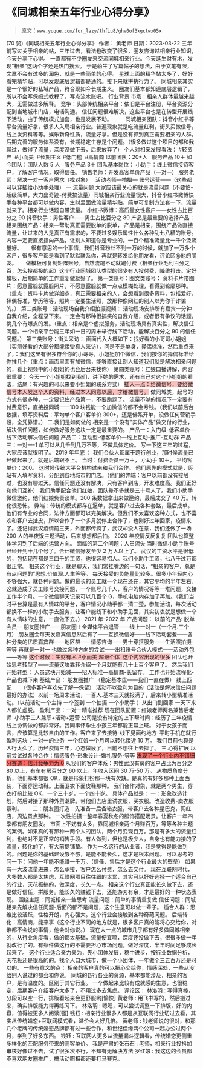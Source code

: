 # 《同城相亲五年行业心得分享》

> 原文：[`www.yuque.com/for_lazy/thfiu8/ghv0of3kgctwx05x`](https://www.yuque.com/for_lazy/thfiu8/ghv0of3kgctwx05x)

<ne-h2 id="8027b6d7" data-lake-id="8027b6d7"><ne-heading-ext><ne-heading-anchor></ne-heading-anchor><ne-heading-fold></ne-heading-fold></ne-heading-ext><ne-heading-content><ne-text id="u5b1829d2">(70 赞)《同城相亲五年行业心得分享》</ne-text></ne-heading-content></ne-h2> <ne-p id="u2e0548d1" data-lake-id="u2e0548d1"><ne-text id="u5a149398">作者： 黄老师</ne-text></ne-p> <ne-p id="ua5c51941" data-lake-id="ua5c51941"><ne-text id="ud3b24ba5">日期：2023-03-22</ne-text></ne-p> <ne-p id="ua5d3c03b" data-lake-id="ua5d3c03b"><ne-text id="ue0f5151c">三年前写过关于相亲的帖，三年过去，看法也改变了很多，圈友咨询过相亲行业知识，今天分享下心得。</ne-text></ne-p> <ne-p id="u50cb3fab" data-lake-id="u50cb3fab"><ne-text id="uc992a5f5">一直都有不少圈友来交流同城相亲行业。今天逛生财有术，发现“相亲”这两个字还是热门搜索。</ne-text></ne-p> <ne-p id="u07e1a1d1" data-lake-id="u07e1a1d1"><ne-text id="u625f26d4">于是萌生了写篇帖子的想法，由于文笔有限，文章不会有过多的润色，就是一些简单的心得。</ne-text></ne-p> <ne-p id="ube35c92e" data-lake-id="ube35c92e"><ne-text id="u62c9b075">星球上面的精华帖太多了，好好看完精华贴，可以发现底层逻辑都是通的。接下来就拼执行力了。 同城相亲其实是一个很好的私域产品，符合现如今长期主义。</ne-text></ne-p> <ne-p id="uda9af2e1" data-lake-id="uda9af2e1"><ne-text id="ua8a770c4">圈友们基本都知道底层逻辑了，所以不会写保姆式教程了，写点流水账吧。</ne-text></ne-p> <ne-h1 id="6e76be09" data-lake-id="6e76be09"><ne-heading-ext><ne-heading-anchor></ne-heading-anchor><ne-heading-fold></ne-heading-fold></ne-heading-ext><ne-heading-content><ne-text id="u22a72730">行业背景</ne-text></ne-heading-content></ne-h1> <ne-p id="u3726883d" data-lake-id="u3726883d"><ne-text id="u27c9fbb8" ne-bold="true">市场：</ne-text><ne-text id="u050e9065">相亲人群体量越来越大，无需做过多解释</ne-text><ne-text id="u97113cdc" ne-bold="true">。</ne-text></ne-p> <ne-p id="uf483cb39" data-lake-id="uf483cb39"><ne-text id="ue537a950" ne-bold="true">竞争：</ne-text><ne-text id="ub7a4034d">头部传统相亲平台：依旧是平台注册，平台资源分配到当地城市门店，电话沟通。 信任问题很难解决，这些平台也是在转型开展线下活动，由于传统模式加套，也是发展不动。</ne-text></ne-p> <ne-p id="ud3a35b76" data-lake-id="ud3a35b76"><ne-text id="ub4be36d4">        同城相亲团队：抖音小红书等平台流量好拿，很多人入局相亲行业。普遍现象就是吃流量红利，街头买微信号，线上发资料等等。娱乐新奇性质，流量好拿。但是没有抓到</ne-text><ne-text id="uab110137" ne-bold="true">真正需要相亲</ne-text><ne-text id="ud30eddef">的人群。后期完善的服务体系没有，长期稳定生存是个问题。（很多做过这个项目的都和我聊过，做得了流量，深度没做下去，后来放弃了）</ne-text></ne-p> <ne-p id="u48a8431a" data-lake-id="u48a8431a"><ne-text id="u13767b69">个人对相亲发展看法： #轻资产  #小而美  #长期主义 #低门槛  #高情商</ne-text></ne-p> <ne-p id="u3bb855d2" data-lake-id="u3bb855d2"><ne-text id="u4177a8b6" ne-bold="true">以前团队</ne-text><ne-text id="u6efd08cb">：20+人   服务产品 10＋</ne-text></ne-p> <ne-p id="ub6c213b9" data-lake-id="ub6c213b9"><ne-text id="uf54958c7" ne-bold="true">如今团队：</ne-text><ne-text id="uf062ceff">团队人数 5 人   服务产品 3＋</ne-text></ne-p> <ne-p id="uf7ee2e2c" data-lake-id="uf7ee2e2c"><ne-text id="u49edaf9f">团队基本岗位： 小助手：线上微信接待客户，了解客户情况，取得信任。</ne-text></ne-p> <ne-p id="uedc322a0" data-lake-id="uedc322a0"><ne-text id="u5b32dc1b">销售老师：开发高客单价产品（一对一）</ne-text></ne-p> <ne-p id="u6d2fd74e" data-lake-id="u6d2fd74e"><ne-text id="u8caf64c4">服务老师：解决一对一客户需求（找对象）  </ne-text></ne-p> <ne-p id="uaa21236f" data-lake-id="uaa21236f"><ne-text id="u48651784">活动老师—拍摄— 账号运营——（这些都可以穿插给小助手处理）</ne-text></ne-p> <ne-h1 id="45d8a956" data-lake-id="45d8a956"><ne-heading-ext><ne-heading-anchor></ne-heading-anchor><ne-heading-fold></ne-heading-fold></ne-heading-ext><ne-heading-content><ne-text id="u6debe847">一.流量问题</ne-text></ne-heading-content></ne-h1> <ne-p id="u98f36268" data-lake-id="u98f36268"><ne-text id="ua6cf83c0">大家应该最关心的就是流量问题（不要怕-超级简单，大力出奇迹-付费搞流量）同城相亲行业流量很大，抖音小红书微博快手各种平台都可以做内容，生财里面做流量精华贴，简单可复制方法套一下，流量就来了。相亲行业话题自带流量。</ne-text></ne-p> <ne-p id="u657718e8" data-lake-id="u657718e8"><ne-text id="u86511a72">小红书微博：高质量女性客户——女性占比百分之 90</ne-text></ne-p> <ne-p id="u7b20e1f7" data-lake-id="u7b20e1f7"><ne-text id="u84d8d492">抖音快手：男性客户——男生占比百分之 80</ne-text></ne-p> <ne-p id="u8a543435" data-lake-id="u8a543435"><ne-text id="ucae68bef" ne-bold="true">产品是最重要的</ne-text><ne-text id="u64867592" ne-bold="true">选择产品：</ne-text><ne-text id="uae08d331" ne-bold="true">相亲围绕产品：相亲—帮助真正需要脱单的脱单，</ne-text></ne-p> <ne-p id="ua7f6cbc3" data-lake-id="ua7f6cbc3"><ne-text id="uf65bd479" ne-bold="true">产品是相亲</ne-text><ne-text id="u7f3ba8df">，围绕产品做直接流量，让过来的人是真正有需求的，不要过多娱乐属性什么各种乱七八糟的账号。内容一定要直接指向产品，让别人知道你是专业的。一百个精准流量比一千个泛流量好。</ne-text></ne-p> <ne-p id="u5e80cb64" data-lake-id="u5e80cb64"><ne-text id="u9d479338">     很有意思的一个事情，我们抖音粉丝不到一万的时候，就加了一万多个客户，很多客户都是看到了默默联系你，再就是转发给他朋友看，评论区@他的朋友。</ne-text></ne-p> <ne-p id="uba4305cd" data-lake-id="uba4305cd"><ne-text id="u73deb55e">     做模板可复制矩阵账号，自然流跑不动就跑付费（相亲行业毛利百分之百，怎么投都投的起）这个行业同城团队类型的很少有人投付费，降维打击。定好模板，后期简单的工作重复做就好了。</ne-text></ne-p> <ne-p id="u21fb3fb7" data-lake-id="u21fb3fb7"><ne-text id="ue8931dae" ne-bold="true">第一类账号：图文类账号</ne-text><ne-text id="ub3fe2cae">： 资料卡片带图片：愿意露脸就露脸照片，不愿意露脸就做一点点模糊处理，看得到轮廓那种。（重点：资料卡片做详细点，真正需要相亲的人，会想看到很多资料，包括爱好，择偶标准，学历等等，照片一定要生活照，放那种像网红的别人以为你干诈骗的。）</ne-text></ne-p> <ne-p id="uc202003f" data-lake-id="uc202003f"><ne-text id="uecdff0c7" ne-bold="true">第二类账号：活动现场自我介绍拍摄视频：</ne-text> <ne-text id="u250709b6">活动现场安排所有嘉宾一分钟自我介绍，全程录下来。一定会有那种很搞笑的自我介绍，或者很有争议的话题。挑几个有爆点的发。（重点：相亲是个虚拟服务，活动现场具有真实性，解决信任问题。一个相亲平台能三年如一日的周末举行线下活动，能解决百分之 90 的信任问题。）</ne-text></ne-p> <ne-p id="u8a846eb9" data-lake-id="u8a846eb9"><ne-text id="u8731ea17" ne-bold="true">第三类账号：街头采访</ne-text><ne-text id="u62d7c16a">： 画面代入大概如下：找好看的小哥哥小姐姐（实测好看的大部分都能接受真人采访），问是不是单身，择偶标准，然后重点来了，：我们这里有很多符合你的小哥哥，小姐姐加个微信，我们按你的择偶标准给你推几个（重点：画面里面有加微信，能够直接让别人知道我们就是解决相亲问题的，看上视频中的小姐姐的也会后台来找你）</ne-text></ne-p> <ne-p id="uc1d8f1fb" data-lake-id="uc1d8f1fb"><ne-text id="ue9794a35" ne-bold="true">第四类账号：红娘口播讲解，内容很重要：</ne-text> <ne-text id="u30f17bb3">今天一个小姐姐找到我们，讲下她的需求，还有自己对这个小姐姐的看法，结尾：有兴趣的可以来要小姐姐的联系方式）</ne-text></ne-p> <ne-p id="u799b9c87" data-lake-id="u799b9c87"><ne-text id="u6dfcff87" style="background-color: rgb(251, 191, 188);">插入一点：给微信号，要给微信号本人发这个人的资料，经过本人同意以后，才给微信号。</ne-text></ne-p> <ne-p id="u03c52e78" data-lake-id="u03c52e78"><ne-text id="u03a0b0e8">做同城类，起号的方式有很多种，一定要记住产品第一，不要跑题了。</ne-text></ne-p> <ne-p id="u6556668b" data-lake-id="u6556668b"><ne-text id="u0419fc46">流量不够的情况下一定要有付费意识，直接投同城——100 块钱能一个加微信的都不会亏钱。（我们以前后台数据，填写资料后：平均单个客户客单价 300+，还是佛系开单，没做任何营销手段，全凭靠谱。）</ne-text></ne-p> <ne-h1 id="38f2a7be" data-lake-id="38f2a7be"><ne-heading-ext><ne-heading-anchor></ne-heading-anchor><ne-heading-fold></ne-heading-fold></ne-heading-ext><ne-heading-content><ne-text id="ue5a82f7b">二.我们是如何做的</ne-text></ne-heading-content></ne-h1> <ne-p id="u2b367596" data-lake-id="u2b367596"><ne-text id="ubf664a8d">相亲是一个没有"实体产品"做交付的行业，解决信任问题，如何做好服务这块一定是最重要的。</ne-text></ne-p> <ne-p id="u20f4aacb" data-lake-id="u20f4aacb"><ne-text id="u979f72a4">产品一：入门级-低客单价—线下活动解决信任问题</ne-text></ne-p> <ne-p id="ub171e97c" data-lake-id="ub171e97c"><ne-text id="u677f8f49">产品二：互动型-低客单价—线上互动-推广-互动群</ne-text></ne-p> <ne-p id="u29800d2b" data-lake-id="u29800d2b"><ne-text id="u3138d645">产品三：一对一-1 单可以从几千到几万不等，不做具体定价。</ne-text></ne-p> <ne-p id="ue2495385" data-lake-id="ue2495385"><ne-text id="uae9a04a0">写一下这三年的过程，大家应该就很明了。</ne-text></ne-p> <ne-p id="u811f414a" data-lake-id="u811f414a"><ne-text id="u7bc7e3d1" ne-bold="true">2019 年年底 ：</ne-text></ne-p> <ne-p id="u2bc444d6" data-lake-id="u2bc444d6"><ne-text id="u1246f758">我们合伙人都属于跨行创业，那时候流量已经做起来了，就是后端跟不上。</ne-text></ne-p> <ne-p id="u3b79e6ca" data-lake-id="u3b79e6ca"><ne-text id="ua534b107">当时：付费会员一万＋， 小助手 10＋， 平均客单价：200。</ne-text></ne-p> <ne-p id="uf3134682" data-lake-id="uf3134682"><ne-text id="uc91440ba">这时候传统大平台机构过来和我们合作。</ne-text></ne-p> <ne-p id="ua0993d83" data-lake-id="ua0993d83"><ne-text id="u70414bd2">他们原先的模式就是，网站有人填写资料，分配到各地城市的门店。（他们的弊端：客户以前都没有接触过，也没有聊过天。信任问题还没有解决，只有客户到店，开发难度高。我们正好和他们互补）</ne-text></ne-p> <ne-p id="u1d01a2c8" data-lake-id="u1d01a2c8"><ne-text id="u31b90178">我们助手配合他们红娘，团队差不多就是三十号人了。我们小助手微信邀约，他们红娘负责谈单。200 条数据拿出来做邀约，最后成交了 40 万。转化很恐怖。</ne-text></ne-p> <ne-p id="u6cb35f29" data-lake-id="u6cb35f29"><ne-text id="ub9027bc5">弊端：传统的模式都存在逼单，就是客户过去各种套路，最后成单。</ne-text></ne-p> <ne-p id="u0dcc412f" data-lake-id="u0dcc412f"><ne-text id="u66569307">他们有专业的合同，法律方面都可以完美解决。但我们不太喜欢这种方式，也不喜欢和客户去扯皮，所以合作了一个多月就停止合作了，也刚好过年回家，疫情来了。还记得武汉疫情前三天，外面都传疯了，武汉却没人在意，我们还做了一场 200 人的年夜饭主题活动，后来想想都后怕。</ne-text></ne-p> <ne-p id="u543a907d" data-lake-id="u543a907d"><ne-text id="u6aea5a3f" ne-bold="true">2020 年疫情反反复复</ne-text></ne-p> <ne-p id="u759b0892" data-lake-id="u759b0892"><ne-text id="u9d8f2024">团队也算整体学习到了后端的运营方向。</ne-text></ne-p> <ne-p id="u07df4457" data-lake-id="u07df4457"><ne-text id="ub4b28006">面临的第二个问题：人员流失</ne-text></ne-p> <ne-p id="u800de341" data-lake-id="u800de341"><ne-text id="u06999810">当时微信小助手账号已经开到十几个号了。合计微信好友至少 2 万人以上了。</ne-text></ne-p> <ne-p id="u657a8d7a" data-lake-id="u657a8d7a"><ne-text id="u1bfa3b82">武汉的工资水平是很低的，包括现在都是三四千的工资，也很容易招人。我们小助手工资，七八千过万都很正常。</ne-text></ne-p> <ne-p id="ufb2ac84b" data-lake-id="ufb2ac84b"><ne-text id="u25fbd7b3">相亲这个行业，就是聊天，我们常挂嘴边的一句话，“相亲的客户，总是有点问题的”思想.价值观.人生等等。</ne-text></ne-p> <ne-p id="u027a0c11" data-lake-id="u027a0c11"><ne-text id="ua3adc287">每天接受的负能量比较多。很多小年轻内心不够强大，就各种问题。做的最长的员工就一个现在还在，其它平均的半年左右。</ne-text></ne-p> <ne-p id="udde6754a" data-lake-id="udde6754a"><ne-text id="u9df0196b">这就造成了员工账号交接问题，一个账号几千人，客户的情况等等一堆问题，交接工作半个月。一个微信聊天记录可以几百个 G，手机电脑内存加了再加。（我们当时平台算是最有人情味的平台，客户情况小助手都一清二楚，参加活动，每次活动都换不一样的小助手去服务，让客户能线下和小助手见面，其实初衷就是想做一个有人情味的生意，一直做下去。）</ne-text></ne-p> <ne-p id="u17515ec5" data-lake-id="u17515ec5"><ne-text id="u36c94ee1" ne-bold="true">2021 年-2022 年</ne-text></ne-p> <ne-p id="ubf1191e4" data-lake-id="ubf1191e4"><ne-text id="u7b1f6d9e">产品问题：</ne-text></ne-p> <ne-p id="u37700077" data-lake-id="u37700077"><ne-text id="u0082a832">以前的产品: 脱单会员— 朋友圈推广——朋友圈＋全媒体平台退管——线上一对一（一个月.三个月）</ne-text></ne-p> <ne-p id="u75d67e49" data-lake-id="u75d67e49"><ne-text id="u5dd8a669">朋友圈会每天发嘉宾信息然后有了——互换微信好——线下活动套餐——各种分类的优质嘉宾群——地区群——情感咨询——男士穿搭服务——生活照拍摄-等等 再就是一对一</ne-text></ne-p> <ne-p id="ua2f637fd" data-lake-id="ua2f637fd"><ne-text id="ucd91ed6e">也做过各种方向的尝试——出租账号合伙人模式——活动外包——等等</ne-text></ne-p> <ne-p id="u8d8d9e35" data-lake-id="u8d8d9e35"><ne-text id="uba671bf5" style="background-color: rgb(251, 191, 188);">这个时候：生财有术 #小而美 超级个体  这个内容出现的很多</ne-text></ne-p> <ne-p id="u8c21e43c" data-lake-id="u8c21e43c"><ne-text id="u16909df1">团队也开始思考转型了——流量这块靠转介绍一个月就能有几十上百个客户了。</ne-text></ne-p> <ne-p id="ufb10ca34" data-lake-id="ufb10ca34"><ne-text id="uf8c60779">然后我们开始转型：</ne-text></ne-p> <ne-p id="u6655524d" data-lake-id="u6655524d"><ne-text id="u7385a035">人员这块开始减——招人标准—高情商-长留存。</ne-text></ne-p> <ne-p id="u6af3fddb" data-lake-id="u6af3fddb"><ne-text id="u96b7d631">工作也开始流程化-产品也减下来</ne-text></ne-p> <ne-p id="u25a2b536" data-lake-id="u25a2b536"><ne-text id="ua7a54e31">基础产品：</ne-text></ne-p> <ne-p id="u137d45a6" data-lake-id="u137d45a6"><ne-text id="u6eb073e3">朋友圈推广 （稳定基本盘——我们一直在做）</ne-text></ne-p> <ne-p id="u7683aadd" data-lake-id="u7683aadd"><ne-text id="u4ccd87fa">线上匹配      （很多客户喜欢先了解—保留）</ne-text></ne-p> <ne-p id="uf67e3046" data-lake-id="uf67e3046"><ne-text id="ub5f96463">活动不以盈利为目的（活动是解决信任问题最好的办法）以前一场周末活动，一百人.基本三天就报满了，后来转小型精准活动。（以前活动一个主持 一个签到 一个拍摄 一个小助手 ）从出门到回家 一天下来人都忙虚脱。</ne-text></ne-p> <ne-p id="ud9a9bdb9" data-lake-id="ud9a9bdb9"><ne-text id="u6a74bf2b">盈利产品：一对一精准推荐</ne-text></ne-p> <ne-p id="u4a7ea9ff" data-lake-id="u4a7ea9ff"><ne-text id="uad5d191a">现在团队配置：红娘老师两名兼售后老师  小助手三人兼职+活动+运营</ne-text></ne-p> <ne-p id="u2648bbde" data-lake-id="u2648bbde"><ne-text id="ud9deeb5a">公司是没有特定的上下帮时间：经历了三年疫情.线上协调做的都非常好。我同事怀孕生小孩三年都能正常上班。</ne-text></ne-p> <ne-p id="uda6a9172" data-lake-id="uda6a9172"><ne-text id="u56d6de79">对于女孩子而言，应该算是比较自由的工作。客户来了去接待-线下见面约地方-平时手机在就行</ne-text></ne-p> <ne-p id="uc8fe9ce2" data-lake-id="uc8fe9ce2"><ne-text id="u73babf4b" ne-bold="true">盈利这块：一对一的业务  一个红娘一个月可以转化接近 10 万。</ne-text></ne-p> <ne-p id="uf6d039bf" data-lake-id="uf6d039bf"><ne-text id="udb341f9a">我们目前也算是入行太久了，历经疫情三年，心态做疲了，目前不想往上去探了。</ne-text></ne-p> <ne-h1 id="54aab7cc" data-lake-id="54aab7cc"><ne-heading-ext><ne-heading-anchor></ne-heading-anchor><ne-heading-fold></ne-heading-fold></ne-heading-ext><ne-heading-content><ne-text id="u88d2aa65">三.心得扩展</ne-text></ne-heading-content></ne-h1> <ne-p id="u7a906efa" data-lake-id="u7a906efa"><ne-text id="u93123685">以前尝试过各种合作：情感服务-形象设计-婚礼服务-等等</ne-text></ne-p> <ne-p id="u0cd2d962" data-lake-id="u0cd2d962"><ne-text id="u1a643449" style="background-color: rgb(247, 105, 100);">发现了一个行业内不错细分赛道：估计竞争力为 0</ne-text></ne-p> <ne-p id="ubc98d35d" data-lake-id="ubc98d35d"><ne-text id="ufc344bb3">从我们的客户体系：男性武汉有房的客户占比为百分之 80 以上，有车有房百分之 60 以上。年收入区间 30 万-50 万。</ne-text></ne-p> <ne-p id="u8391ea80" data-lake-id="u8391ea80"><ne-text id="u40e08e50">从物质角度分析，他们基本都很 OK，就是形象打扮那一块有欠缺。是真的有好多那种上面西装，下面穿运动鞋。上面卫衣下面皮鞋那种。</ne-text></ne-p> <ne-p id="uf29464ee" data-lake-id="uf29464ee"><ne-text id="u5ddf802c">我们合作对象，就是两个男生，穿衣打扮比较 OK，一个三十岁，一个四十岁。</ne-text></ne-p> <ne-p id="u00159b92" data-lake-id="u00159b92"><ne-text id="u2c541468" ne-bold="true">具体产品就是：</ne-text></ne-p> <ne-p id="ube9d1d3b" data-lake-id="ube9d1d3b"><ne-text id="uf11bff63">一：形象改造计划，然后对接了那种外贸潮牌。带他们去店里试衣服，买衣服。改造收费-卖衣服暴利。      </ne-text></ne-p> <ne-p id="ua6c98d4c" data-lake-id="ua6c98d4c"><ne-text id="u2330cbb2">二：朋友圈打造：先准备一后备箱衣服，带客户去各种星巴克，网红店，周边景点那种。</ne-text></ne-p> <ne-p id="udbab7b2e" data-lake-id="udbab7b2e"><ne-text id="u0b957087" ne-bold="true">一次性拍摄一整年春夏秋冬的服饰搭配场景。让客户一年四季都有朋友圈发。</ne-text></ne-p> <ne-p id="uc08f196b" data-lake-id="uc08f196b"><ne-text id="u12fa81bb" ne-bold="true">市面上不妨有太多，靠同城相亲两个月赚百万，等等各种主题的案例。</ne-text><ne-text id="ub29fe842">如果真的有那种一两个人的团队，两个月变现百万。那是有多大的流量红利，也绝对不是正常的销售手段。有人做到，但也是极少人，自身也有能力接的了流量，转化的了，有大前提铺垫。</ne-text></ne-p> <ne-p id="u694b9f25" data-lake-id="u694b9f25"><ne-text id="u68cd7c99">作为一名这行的从业者，我是觉得是能做到的。问题是你的基础建设够不够，是能不能长久，这才是根本问题。</ne-text></ne-p> <ne-p id="u018105b6" data-lake-id="u018105b6"><ne-text id="ue847c8a0">可以思考的问一下：问他一年能不能赚一千万。（信任，售后才是这个行业最大的壁垒）</ne-text></ne-p> <ne-p id="ua4d3026d" data-lake-id="ua4d3026d"><ne-text id="uc5b38d0d">如果有一大波流量进来，怎么承接，客户怎么付费，怎么去交付。</ne-text></ne-p> <ne-p id="ub84d65d6" data-lake-id="ub84d65d6"><ne-text id="ub086da6a">现在互联网时代，大多数人都是太焦虑，互联网项目往往跟的太累，其实可以好好选择一个适合自己的行业，天花板搞的，做深度，长久一点。</ne-text></ne-p> <ne-p id="ua781c546" data-lake-id="ua781c546"><ne-text id="u8c48e26d">相亲这个行业真正能长久做下去，还是做好信任，拼服务。能长久的赚钱下去，还能游刃有余，才是最好的一种状态表现。</ne-text></ne-p> <ne-p id="ua482ff3e" data-lake-id="ua482ff3e"><ne-text id="ueb8e7833" ne-bold="true">围绕主题：同城相亲一些思考</ne-text></ne-p> <ne-p id="u709a2c56" data-lake-id="u709a2c56"><ne-text id="u38df9de2">流量问题：简单的事情重复做</ne-text></ne-p> <ne-p id="u194e3a9b" data-lake-id="u194e3a9b"><ne-text id="uc6287134">信任问题：同城相亲先解决信任问题-后面的都不是问题，这个生意可以做一辈子。</ne-text></ne-p> <ne-p id="ue1f4e936" data-lake-id="ue1f4e936"><ne-text id="u74406031">适合人群：思维比较活跃，性格开朗，内心强大。这个行业会接触到各种奇葩问题。</ne-text></ne-p> <ne-p id="udfc333d1" data-lake-id="udfc333d1"><ne-text id="ua87bf627">后端转化：高情商，能来事（这个行业不同的地方就是，很多客户真的能将心交给你，对谁都不会说的事情，他会对你说。）</ne-text></ne-p> <ne-p id="ucee5ed2e" data-lake-id="ucee5ed2e"><ne-text id="u049943e8">现在大一点的城市几乎都有好多做同城相亲的，从行业角度看，做的都太基础，流量便宜嘛，深度还没做下去，很很多做一年就改行了的。有条件做这行的不需要担心市场问题，做好深度，半年时间足够成长起来了。</ne-text></ne-p> <ne-p id="ueb5cc5f6" data-lake-id="ueb5cc5f6"><ne-text id="u15851bf2">这个行业适合亲力亲为，先小团体发展，稳中进步，按行业数据分析，天花板还是很高的的。找个人口大城市，做一个小团体，一年做个三五百万还是可以的。</ne-text></ne-p> <ne-p id="u2cde52aa" data-lake-id="u2cde52aa"><ne-text id="u02c0c4db">一些有意义的点： 相亲的客户真的可以把心交给你，情感深处，一些从没给别人说过的都会和你说。</ne-text></ne-p> <ne-p id="u089d7528" data-lake-id="u089d7528"><ne-text id="u0d991e4a">同城的各行各业的资源，基本都能涉及，相亲的客户，是有温度的。区别于其它行业。</ne-text></ne-p> <ne-p id="u3d99bf64" data-lake-id="u3d99bf64"><ne-text id="u95d6dcf7">一个做起来比较有成就感的生意，也很稳定，后期客户介绍客户太多了，不用过多去焦虑。</ne-text></ne-p> <ne-hole id="u422dcc4d" data-lake-id="u422dcc4d"><ne-card data-card-name="hr" data-card-type="block" id="BV3ye" data-event-boundary="card"><ne-p id="u523213fc" data-lake-id="u523213fc"><ne-text id="u78d547d7">评论区：</ne-text></ne-p> <ne-p id="u0dfe6b2c" data-lake-id="u0dfe6b2c"><ne-text id="u02469ffb">林洛羽 : 写得真棒，分段可以空一行，排版看起来会更舒服哟[愉快]</ne-text> <ne-text id="u86c61809">黄老师 : 用飞书写的，然后搬过来，确实排版能力得再练习下。</ne-text> <ne-text id="ub1651f07">林洛羽 : 嗯嗯，可以尝试调整一下排版，好的内容，值得被更多人阅读[强]</ne-text> <ne-text id="ufc386afa">钱钰 : 相亲行业很多人都是从互联网行业切过去看，其实从传统婚恋+互联网模式看，溢价会大好几倍。</ne-text> <ne-text id="ufcdde17d">黄老师 : 钱老师说的很对，和那几个老牌的传统婚恋品牌都有过一些合作，和世纪佳缘两个公司一起办公过两个月，学到了好多东西。</ne-text> <ne-text id="u3e113ee3">钱钰 : 互联网人更多从流量漏斗逻辑看，传统婚恋更侧重多样化的匹配服务带来的高客单价。</ne-text> <ne-text id="u612e1c87">我是严肃的张石石 : 老师，相亲行业投抖加审核好像过不去，试了很多次不行，不知有无解决方法</ne-text> <ne-text id="u3f3d6326">罗红娘 : 我这边的会员都不喜欢朋友圈推广，搞活动照相都还要打马赛克。</ne-text></ne-p></ne-card></ne-hole>